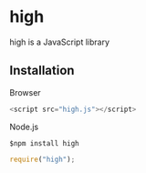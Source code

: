 # high

high is a  JavaScript library


## Installation

Browser

```js
<script src="high.js"></script>
```

Node.js

```
$npm install high
```

```js
require("high");
```
